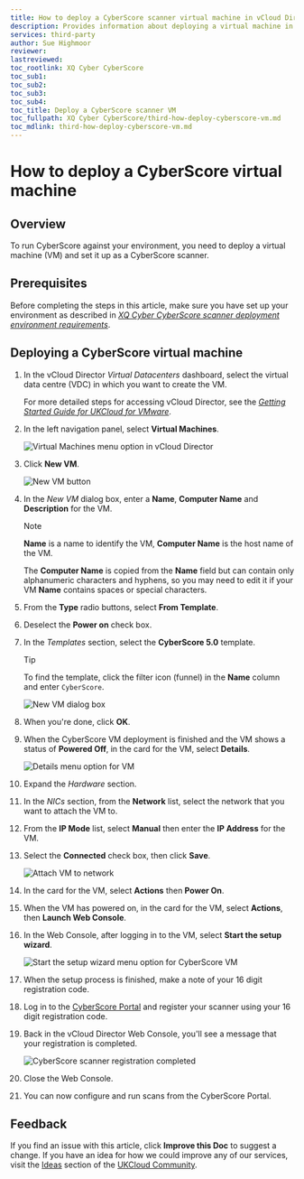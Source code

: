 ```yaml
---
title: How to deploy a CyberScore scanner virtual machine in vCloud Director | UKCloud Ltd
description: Provides information about deploying a virtual machine in vCloud Director to use for CyberScore
services: third-party
author: Sue Highmoor
reviewer:
lastreviewed: 
toc_rootlink: XQ Cyber CyberScore
toc_sub1: 
toc_sub2:
toc_sub3:
toc_sub4:
toc_title: Deploy a CyberScore scanner VM
toc_fullpath: XQ Cyber CyberScore/third-how-deploy-cyberscore-vm.md
toc_mdlink: third-how-deploy-cyberscore-vm.md
---
```


# How to deploy a CyberScore virtual machine

## Overview

To run CyberScore against your environment, you need to deploy a virtual machine (VM) and set it up as a CyberScore scanner.

## Prerequisites

Before completing the steps in this article, make sure you have set up your environment as described in [*XQ Cyber CyberScore scanner deployment environment requirements*](third-ref-cyberscore-prereqs.md).

## Deploying a CyberScore virtual machine

1. In the vCloud Director *Virtual Datacenters* dashboard, select the virtual data centre (VDC) in which you want to create the VM.

    For more detailed steps for accessing vCloud Director, see the [*Getting Started Guide for UKCloud for VMware*](../vmware/vmw-gs.md).

2. In the left navigation panel, select **Virtual Machines**.

    ![Virtual Machines menu option in vCloud Director](images/vmw-vcd-tab-vms.png)

3. Click **New VM**.

    ![New VM button](images/third-cyberscore-btn-new-vm.png)

4. In the *New VM* dialog box, enter a **Name**, **Computer Name** and **Description** for the VM.

    > [!NOTE]
    > **Name** is a name to identify the VM, **Computer Name** is the host name of the VM.
    >
    > The **Computer Name** is copied from the **Name** field but can contain only alphanumeric characters and hyphens, so you may need to edit it if your VM **Name** contains spaces or special characters.

5. From the **Type** radio buttons, select **From Template**.

6. Deselect the **Power on** check box.

7. In the *Templates* section, select the **CyberScore 5.0** template.

    > [!TIP]
    > To find the template, click the filter icon (funnel) in the **Name** column and enter `CyberScore`.

    ![New VM dialog box](images/third-cyberscore-vm.png)

8. When you're done, click **OK**.

9. When the CyberScore VM deployment is finished and the VM shows a status of **Powered Off**, in the card for the VM, select **Details**.

    ![Details menu option for VM](images/third-cyberscore-vm-details.png)

10. Expand the *Hardware* section.

11. In the *NICs* section, from the **Network** list, select the network that you want to attach the VM to.

12. From the **IP Mode** list, select **Manual** then enter the **IP Address** for the VM.

13. Select the **Connected** check box, then click **Save**.

    ![Attach VM to network](images/third-cyberscore-vm-network.png)

14. In the card for the VM, select **Actions** then **Power On**.

15. When the VM has powered on, in the card for the VM, select **Actions**, then **Launch Web Console**.

16. In the Web Console, after logging in to the VM, select **Start the setup wizard**.

    ![Start the setup wizard menu option for CyberScore VM](images/third-cyberscore-mnu-setup.png)

17. When the setup process is finished, make a note of your 16 digit registration code.

18. Log in to the [CyberScore Portal](https://secure.cyberscore.com) and register your scanner using your 16 digit registration code.

19. Back in the vCloud Director Web Console, you'll see a message that your registration is completed.

    ![CyberScore scanner registration completed](images/third-cyberscore-registration-complete.png)

20. Close the Web Console.

21. You can now configure and run scans from the CyberScore Portal.

## Feedback

If you find an issue with this article, click **Improve this Doc** to suggest a change. If you have an idea for how we could improve any of our services, visit the [Ideas](https://community.ukcloud.com/ideas) section of the [UKCloud Community](https://community.ukcloud.com).
